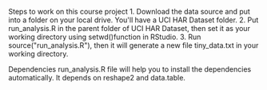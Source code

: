 Steps to work on this course project
	1.	Download the data source and put into a folder on your local drive. You'll have a UCI HAR Dataset folder.
	2.	Put run_analysis.R in the parent folder of UCI HAR Dataset, then set it as your working directory using setwd()function in RStudio.
	3.	Run source("run_analysis.R"), then it will generate a new file tiny_data.txt in your working directory.

Dependencies
run_analysis.R file will help you to install the dependencies automatically. It depends on reshape2 and data.table.
